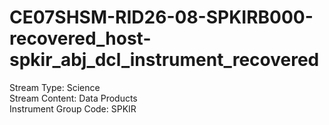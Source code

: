 # CE07SHSM-RID26-08-SPKIRB000-recovered_host-spkir_abj_dcl_instrument_recovered

Stream Type: Science<br>
Stream Content: Data Products<br>
Instrument Group Code: SPKIR<br>
